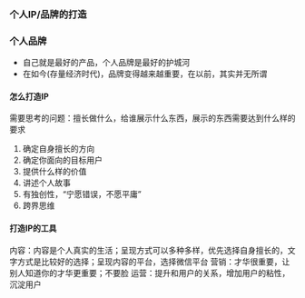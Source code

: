 ### 个人IP/品牌的打造

### 个人品牌
- 自己就是最好的产品，个人品牌是最好的护城河
- 在如今(存量经济时代)，品牌变得越来越重要，在以前，其实并无所谓

#### 怎么打造IP
需要思考的问题：擅长做什么，给谁展示什么东西，展示的东西需要达到什么样的要求
1. 确定自身擅长的方向
2. 确定你面向的目标用户
3. 提供什么样的价值
4. 讲述个人故事
5. 有独创性，“宁愿错误，不愿平庸”
6. 跨界思维

#### 打造IP的工具
内容：内容是个人真实的生活；呈现方式可以多种多样，优先选择自身擅长的，文字方式是比较好的选择；呈现内容的平台，选择微信平台
营销：才华很重要，让别人知道你的才华更重要；不要脸
运营：提升和用户的关系，增加用户的粘性，沉淀用户
